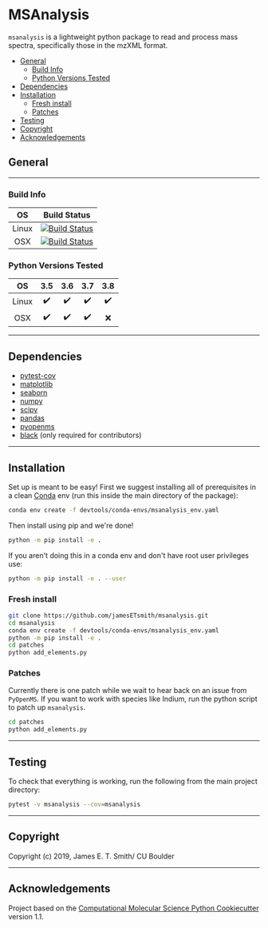 # MSAnalysis

`msanalysis` is a lightweight python package to read and process mass spectra, specifically those in the mzXML format.

  - [General](#general)
    - [Build Info](#build-info)
    - [Python Versions Tested](#python-versions-tested)
  - [Dependencies](#dependencies)
  - [Installation](#installation)
    - [Fresh install](#fresh-install)
    - [Patches](#patches)
  - [Testing](#testing)
  - [Copyright](#copyright)
  - [Acknowledgements](#acknowledgements)

## General
---

### Build Info
|  OS   |                                                           Build Status                                                            |
| :---: | :-------------------------------------------------------------------------------------------------------------------------------: |
| Linux | [![Build Status](https://travis-ci.com/jamesETsmith/MSAnalysis.svg?branch=master)](https://travis-ci.com/jamesETsmith/MSAnalysis) |
|  OSX  | [![Build Status](https://travis-ci.com/jamesETsmith/MSAnalysis.svg?branch=master)](https://travis-ci.com/jamesETsmith/MSAnalysis) |

### Python Versions Tested
|  OS   |        3.5         |        3.6         |        3.7         |        3.8         |
| :---: | :----------------: | :----------------: | :----------------: | :----------------: |
| Linux | :heavy_check_mark: | :heavy_check_mark: | :heavy_check_mark: | :heavy_check_mark: |
|  OSX  | :heavy_check_mark: | :heavy_check_mark: | :heavy_check_mark: |        :x:         |

<!-- |  |                                                              Windows                                                              | [![Build status](https://ci.appveyor.com/api/projects/status/onphhkq4828e2jiv/branch/master?svg=true)](https://ci.appveyor.com/project/jamesETsmith/msanalysis/branch/master) | | -->


---
## Dependencies

- [pytest-cov](https://docs.pytest.org/en/latest/)
- [matplotlib](https://matplotlib.org/)
- [seaborn](https://seaborn.pydata.org/)
- [numpy](https://numpy.org/)
- [scipy](https://www.scipy.org/)
- [pandas](https://pandas.pydata.org/)
- [pyopenms](https://pyopenms.readthedocs.io/en/latest/)
- [black](https://black.readthedocs.io/en/stable/) (only required for contributors)


---
## Installation

Set up is meant to be easy! First we suggest installing all of prerequisites in a clean [Conda](https://docs.conda.io/projects/conda/en/latest/user-guide/install/) env (run this inside the main directory of the package):

```bash
conda env create -f devtools/conda-envs/msanalysis_env.yaml
```

Then install using pip and we're done!

```bash
python -m pip install -e .
```

If you aren't doing this in a conda env and don't have root user privileges use:

```bash
python -m pip install -e . --user
```

### Fresh install

```bash
git clone https://github.com/jamesETsmith/msanalysis.git
cd msanalysis
conda env create -f devtools/conda-envs/msanalysis_env.yaml
python -m pip install -e .
cd patches
python add_elements.py
```

### Patches

Currently there is one patch while we wait to hear back on an issue from `PyOpenMS`.
If you want to work with species like Indium, run the python script to patch up `msanalysis`.

```bash
cd patches
python add_elements.py
```

---
## Testing

To check that everything is working, run the following from the main project directory:

```bash
pytest -v msanalysis --cov=msanalysis
```

---
## Copyright

Copyright (c) 2019, James E. T. Smith/ CU Boulder

---
## Acknowledgements
 
Project based on the 
[Computational Molecular Science Python Cookiecutter](https://github.com/molssi/cookiecutter-cms) version 1.1.
